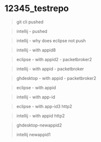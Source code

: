 # 12345_testrepo

> git cli pushed

> intellij - pushed
 
> intellij - why does eclipse not push

> intellij - with appid8

> eclipse - with appid2 - packetbroker2

> intellij - with appid - packetbroker 

> ghdesktop - with appid - packetbroker2

> eclipse - with appid

>  intellij - with app-id

> eclipse - with app-id3 http2
 
>  intellij - with appid http2

> ghdesktop-newappid2
> 
>  intellij newappid1